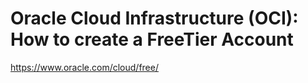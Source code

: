 # Oracle Cloud Infrastructure (OCI): How to create a FreeTier Account

https://www.oracle.com/cloud/free/


